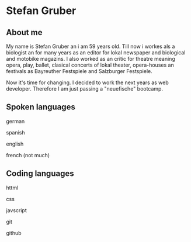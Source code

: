 # Stefan Gruber



   
## About me

My name is Stefan Gruber an i am 59 years old. Till now i workes als a biologist an for many years as an editor for lokal newspaper and biological and motobike magazins. I also worked as an critic for theatre meaning opera, play, ballet, clasical concerts of lokal theater, opera-houses an festivals as Bayreuther Festspiele and Salzburger Festspiele.

Now it's time for changing. I decided to work the next years as web developer. Therefore I am just passing a "neuefische" bootcamp.

## Spoken languages

german

spanish

english

french (not much)


## Coding languages

httml

css

javscript

git

github

   
<picture>
 <img alt="Stefan Gruber" src="https://avatars.githubusercontent.com/u/90160521?s=400&u=87f3ce1735aafce5b91f235b1687522cd3b9834c&v=4>
</picture>
